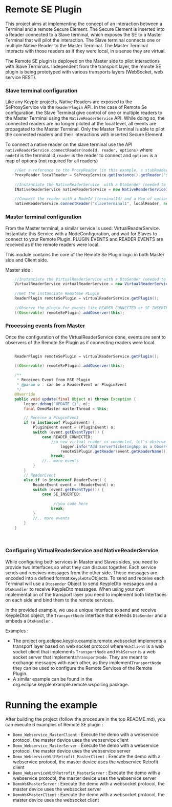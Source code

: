 # Remote SE Plugin

This project aims at implementing the concept of an interaction between a Terminal and a remote Secure Element. 
The Secure Element is inserted into a Reader connected to a Slave terminal, which exposes the SE to a Master Terminal that will pilot the interaction. The Slave terminal connects one or multiple Native Reader to the Master Terminal. The Master Terminal interacts with those readers as if they were local, in a sense they are virtual.  

The Remote SE plugin is deployed on the Master side to pilot interactions with Slave Terminals. Independent from the transport layer, the remote SE plugin is being prototyped with various transports layers (WebSocket, web service REST). 


### Slave terminal configuration

Like any Keyple projects, Native Readers are exposed to the SeProxyService via the ```ReaderPlugin``` API. In the case of Remote Se configuration, the Slave Terminal give control of one or multiple readers to the Master Terminal using the ```NativeReaderService``` API. While doing so, the connected readers are no longer piloted at the local level, all events are propagated to the Master Terminal. Only the Master Terminal is able to pilot the connected readers and their interactions with inserted Secure Element.  

To connect a native reader on the slave terminal use the API ```nativeReaderService.connectReader(nodeId, reader, options)``` where ```nodeId``` is the terminal Id,```reader``` is the reader to connect and ```options``` is a map of options (not required for all readers)
```java
    //Get a reference to the ProxyReader (in this example, a stubReader)
    ProxyReader localReader = SeProxyService.getInstance().getReader("stubReaderTest");
    
    //Instanciate the NativeReaderService  with a DtoSender (needed to send message to Master, see below)
    INativeReaderService nativeReaderService = new NativeReaderServiceImpl(node);
    
    //Connect the reader with a NodeId (terminalId) and a Map of options
    nativeReaderService.connectReader("slaveTerminal1", localReader, new HashMap<String, Object>());

```

### Master terminal configuration

From the Master terminal, a similar service is used: VirtualReaderService. Instantiate this Service with a NodeConfiguration, and wait for Slaves to connect to your Remote Plugin. PLUGIN EVENTS and READER EVENTS are received as if the remote readers were local.

This module contains the core of the Remote Se Plugin logic in both Master side and Client side.

Master side : 

```java
    //Instanciate the VirtualReaderService with a DtoSender (needed to send message to Slave, see below)
    VirtualReaderService virtualReaderService = new VirtualReaderService(SeProxyService.getInstance(), node);
    
    //Get the instanciate RemoteSe PLugin
    ReaderPlugin remoteSePlugin = virtualReaderService.getPlugin();
    
    //Observe the plugin for events like READER_CONNECTED or SE_INSERTED 
    ((Observable) remoteSePlugin).addObserver(this);

``` 


### Processing events from Master


Once the configuration of the VirtualReaderService done, events are sent to observers of the Remote Se Plugin as if connecting readers were local. 

```java

    ReaderPlugin remoteSePlugin = virtualReaderService.getPlugin();

    ((Observable) remoteSePlugin).addObserver(this);
    
    /**
     * Receives Event from RSE Plugin
     * @param o : can be a ReaderEvent or PluginEvent
     */
    @Override
    public void update(final Object o) throws Exception {
        logger.debug("UPDATE {}", o);
        final DemoMaster masterThread = this;

        // Receive a PluginEvent
        if (o instanceof PluginEvent) {
            PluginEvent event = (PluginEvent) o;
            switch (event.getEventType()) {
                case READER_CONNECTED:
                    //a new virtual reader is connected, let's observe it
                        logger.info("Add ServerTicketingApp as a Observer of RSE reader");
                        remoteSEPlugin.getReader(event.getReaderName()).addObserver(masterThread);
                    break;
                //.. more events
            }
        }
        // ReaderEvent
        else if (o instanceof ReaderEvent) {
            ReaderEvent event = (ReaderEvent) o;
            switch (event.getEventType()) {
                case SE_INSERTED:
                     
                     //you code here
                    break;
            }
            //.. more events
        }
    }
    
    
```

### Configuring VirtualReaderService and NativeReaderService

While configuring both services in Master and Slaves sides, you need to provide two Interfaces so what they can discuss together. Each service sends and receives messages from the other side. Those messages are encoded into a defined format:```KeypleDto```Objects. To send and receive each Terminal will use a ```Dtosender``` Object to send KeypleDto messages and a ```DtoHandler``` to receive KeypleDto messages. 
When using your own implementation of the transport layer you need to implement both Interfaces on each side and bind them to the remote services. 

In the provided example, we use a unique interface to send and receive KeypleDtos object, the ````TransportNode```` interface that extends ```DtoSender``` and a embeds a ```DtoHandler``` . 

Examples : 
- The project org.eclipse.keyple.example.remote.websocket implements a transport layer based on web socket protocol where ```WskClient``` is a web socket client that implements ```TransportNode``` and ```WskServer``` is a web socket server that implements```TransportNode```. They are meant to exchange messages with each other, as they implement```TransportNode``` they can be used to configure the Remote Services of the Remote Plugin. 
- A similar example can be found in the org.eclipse.keyple.example.remote.wspolling package.


# Running the example

After building the project (follow the procedure in the top README.md), you can execute 6 examples of Remote SE plugin :   
- ``Demo_Webservice_MasterClient`` : Execute the demo with a webservice protocol, the master device uses the webservice client
- ``Demo_Webservice_MasterServer`` : Execute the demo with a webservice protocol, the master device uses the webservice server 
- ``Demo_WebserviceWithRetrofit_MasterClient`` : Execute the demo with a webservice protocol, the master device uses the webservice Retrofit client 
- ``Demo_WebserviceWithRetrofit_MasterServer`` : Execute the demo with a webservice protocol, the master device uses the webservice server
- ``DemoWsKMasterServer`` : Execute the demo with a websocket protocol, the master device uses the websocket server
- ``DemoWsKMasterClient`` : Execute the demo with a websocket protocol, the master device uses the websocket client
